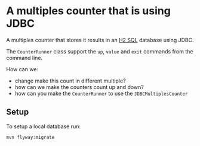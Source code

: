# A multiples counter that is using JDBC

A multiples counter that stores it results in an [H2 SQL](http://www.h2database.com/html/main.html) database using JDBC.

The `CounterRunner` class support the `up`, `value` and `exit` commands from the command line.

How can we:

* change make this count in different multiple?
* how can we make the counters count up and down?
* how can you make the `CounterRunner` to use the `JDBCMultiplesCounter`

## Setup

To setup a local database run:

```
mvn flyway:migrate
```

